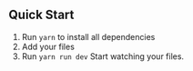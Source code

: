 ## Quick Start
1. Run `yarn` to install all dependencies
2. Add your files
3. Run `yarn run dev` Start watching your files. 
